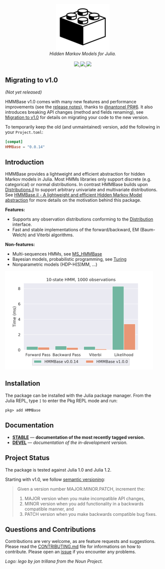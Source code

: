 <p align="center">
  <img src="/docs/src/assets/logo.png" height="150"><br/>
  <i>Hidden Markov Models for Julia.</i><br/><br/>
  <a href="https://maxmouchet.github.io/HMMBase.jl/stable">
    <img src="https://img.shields.io/badge/docs-stable-blue.svg?style=flat">
  </a>
  <a href="https://github.com/maxmouchet/HMMBase.jl/actions">
    <img src="https://github.com/maxmouchet/HMMBase.jl/workflows/CI/badge.svg">
  </a>
  <a href="https://codecov.io/github/maxmouchet/HMMBase.jl?branch=master">
    <img src="https://codecov.io/github/maxmouchet/HMMBase.jl/coverage.svg?branch=master">
  </a>
</p>

## Migrating to v1.0

*(Not yet released)*

HMMBase v1.0 comes with many new features and performance improvements (see the [release notes](TODO)), thanks to [@nantonel PR#6](https://github.com/maxmouchet/HMMBase.jl/pull/6).
It also introduces breaking API changes (method and fields renaming), see [Migration to v1.0](https://maxmouchet.github.io/HMMBase.jl/dev/migration/) for details on migrating your code to the new version.

To temporarily keep the old (and unmaintained) version, add the following in your `Project.toml`:

```toml
[compat]
HMMBase = "0.0.14"
```

## Introduction

HMMBase provides a lightweight and efficient abstraction for hidden Markov models in Julia. Most HMMs libraries only support discrete (e.g. categorical) or normal distributions. In contrast HMMBase builds upon [Distributions.jl](https://github.com/JuliaStats/Distributions.jl) to support arbitrary univariate and multivariate distributions.  
See [HMMBase.jl - A lightweight and efficient Hidden Markov Model abstraction](https://discourse.julialang.org/t/ann-hmmbase-jl-a-lightweight-and-efficient-hidden-markov-model-abstraction/21604) for more details on the motivation behind this package.

**Features:**
- Supports any observation distributions conforming to the [Distribution](https://juliastats.org/Distributions.jl/latest/types/) interface.
- Fast and stable implementations of the forward/backward, EM (Baum-Welch) and Viterbi algorithms.

**Non-features:**
- Multi-sequences HMMs, see [MS_HMMBase](https://github.com/mmattocks/MS_HMMBase.jl)
- Bayesian models, probabilistic programming, see [Turing](https://github.com/TuringLang/Turing.jl)
- Nonparametric models (HDP-H(S)MM, ...)

<img src="/benchmark/old/benchmark_summary.png" width="480">

## Installation

The package can be installed with the Julia package manager.
From the Julia REPL, type `]` to enter the Pkg REPL mode and run:

```
pkg> add HMMBase
```

## Documentation

- [**STABLE**][docs-stable-url] &mdash; **documentation of the most recently tagged version.**
- [**DEVEL**][docs-dev-url] &mdash; *documentation of the in-development version.*

## Project Status

The package is tested against Julia 1.0 and Julia 1.2.  

Starting with v1.0, we follow [semantic versioning]():

> Given a version number MAJOR.MINOR.PATCH, increment the:
> 1. MAJOR version when you make incompatible API changes,
> 2. MINOR version when you add functionality in a backwards compatible manner, and
> 3. PATCH version when you make backwards compatible bug fixes.

## Questions and Contributions

Contributions are very welcome, as are feature requests and suggestions. Please read the [CONTRIBUTING.md](/CONTRIBUTING.md) file for informations on how to contribute. Please open an [issue][issues-url] if you encounter any problems.

*Logo: lego by jon trillana from the Noun Project.*

[docs-stable-img]: https://img.shields.io/badge/docs-stable-blue.svg?style=flat
[docs-stable-url]: https://maxmouchet.github.io/HMMBase.jl/stable

[docs-dev-img]: https://img.shields.io/badge/docs-dev-blue.svg?style=flat
[docs-dev-url]: https://maxmouchet.github.io/HMMBase.jl/dev

[issues-url]: https://github.com/maxmouchet/HMMBase.jl/issues
